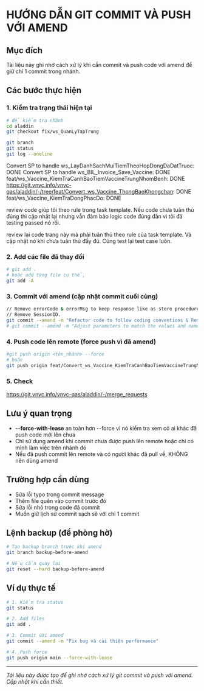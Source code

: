 # HƯỚNG DẪN GIT COMMIT VÀ PUSH VỚI AMEND

## Mục đích
Tài liệu này ghi nhớ cách xử lý khi cần commit và push code với amend để giữ chỉ 1 commit trong nhánh.

## Các bước thực hiện

### 1. Kiểm tra trạng thái hiện tại
```bash
# để kiểm tra nhánh
cd aladdin
git checkout fix/ws_QuanLyTapTrung

git branch
git status
git log --oneline
```


Convert SP to handle ws_LayDanhSachMuiTiemTheoHopDongDaDatTruoc: DONE
Convert SP to handle ws_BIL_Invoice_Save_Vaccine: DONE
feat/ws_Vaccine_KiemTraCanhBaoTiemVaccineTrungNhomBenh: DONE
https://git.vnvc.info/vnvc-qas/aladdin/-/tree/feat/Convert_ws_Vaccine_ThongBaoKhongchan: DONE
feat/ws_Vaccine_KiemTraDongPhacDo: DONE


review code giúp tôi theo rule trong task template. Nếu code chưa tuân thủ đúng thì cập nhật lại nhưng vẫn đảm bảo logic code đúng đắn vì tôi đã testing passed nó rồi.

review lại code trang này mà phải tuân thủ theo rule của task template. Và cập nhật nó khi chưa tuân thủ đầy đủ. Cũng test lại test case luôn.


### 2. Add các file đã thay đổi
```bash
# git add .
# hoặc add từng file cụ thể, 
git add -A
```

### 3. Commit với amend (cập nhật commit cuối cùng)

```bash
// Remove errorCode & errorMsg to keep response like as store procedure.
// Remove SessionID.
git commit --amend -m "Refactor code to follow coding conventions & Remove errorCode & errorMsg to keep response like as store procedure. Remove SessionID."
# git commit --amend -m "Adjust parameters to match the values and names sent from the Front-end"
```

### 4. Push code lên remote (force push vì đã amend)
```bash
#git push origin <tên_nhánh> --force
# hoặc
git push origin feat/Convert_ws_Vaccine_KiemTraCanhBaoTiemVaccineTrungNhomBenh --force-with-lease
```

### 5. Check
https://git.vnvc.info/vnvc-qas/aladdin/-/merge_requests



## Lưu ý quan trọng

- **--force-with-lease** an toàn hơn --force vì nó kiểm tra xem có ai khác đã push code mới lên chưa
- Chỉ sử dụng amend khi commit chưa được push lên remote hoặc chỉ có mình làm việc trên nhánh đó
- Nếu đã push commit lên remote và có người khác đã pull về, KHÔNG nên dùng amend

## Trường hợp cần dùng

- Sửa lỗi typo trong commit message
- Thêm file quên vào commit trước đó
- Sửa lỗi nhỏ trong code đã commit
- Muốn giữ lịch sử commit sạch sẽ với chỉ 1 commit

## Lệnh backup (để phòng hờ)

```bash
# Tạo backup branch trước khi amend
git branch backup-before-amend

# Nếu cần quay lại
git reset --hard backup-before-amend
```

## Ví dụ thực tế

```bash
# 1. Kiểm tra status
git status

# 2. Add files
git add .

# 3. Commit với amend
git commit --amend -m "Fix bug và cải thiện performance"

# 4. Push force
git push origin main --force-with-lease
```

---
*Tài liệu này được tạo để ghi nhớ cách xử lý git commit và push với amend. Cập nhật khi cần thiết.*
